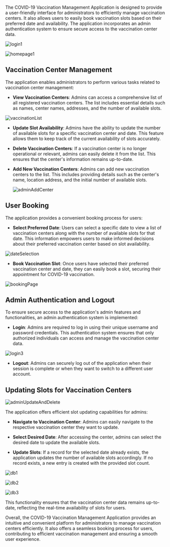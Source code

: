 The COVID-19 Vaccination Management Application is designed to provide a user-friendly interface for administrators to efficiently manage vaccination centers. It also allows users to easily book vaccination slots based on their preferred date and availability. The application incorporates an admin authentication system to ensure secure access to the vaccination center data.


![login1](https://github.com/chetaspahuja/Covid-Vaccination-Booking/assets/75940206/1a135f14-eee9-4b23-9ef9-6f3949cc95a6)


![homepage1](https://github.com/chetaspahuja/Covid-Vaccination-Booking/assets/75940206/036e347e-517f-4967-a0ac-2d52a0b19a2d)


## Vaccination Center Management

The application enables administrators to perform various tasks related to vaccination center management:

- **View Vaccination Centers**: Admins can access a comprehensive list of all registered vaccination centers. The list includes essential details such as names, center names, addresses, and the number of available slots.

  
![vaccinationList](https://github.com/chetaspahuja/Covid-Vaccination-Booking/assets/75940206/c41ccc33-3e2b-4713-a9db-cf285d767cf6)



- **Update Slot Availability**: Admins have the ability to update the number of available slots for a specific vaccination center and date. This feature allows them to keep track of the current availability of slots accurately.

- **Delete Vaccination Centers**: If a vaccination center is no longer operational or relevant, admins can easily delete it from the list. This ensures that the center's information remains up-to-date.

- **Add New Vaccination Centers**: Admins can add new vaccination centers to the list. This includes providing details such as the center's name, location address, and the initial number of available slots.

  ![adminAddCenter](https://github.com/chetaspahuja/Covid-Vaccination-Booking/assets/75940206/7679cd61-1b4e-4f63-8f3d-5b1cd0b13d3d)

## User Booking

The application provides a convenient booking process for users:

- **Select Preferred Date**: Users can select a specific date to view a list of vaccination centers along with the number of available slots for that date. This information empowers users to make informed decisions about their preferred vaccination center based on slot availability.

  
![dateSelection](https://github.com/chetaspahuja/Covid-Vaccination-Booking/assets/75940206/c96f444f-c8b4-484a-bc3a-536fb1dd7a83)


- **Book Vaccination Slot**: Once users have selected their preferred vaccination center and date, they can easily book a slot, securing their appointment for COVID-19 vaccination.


![bookingPage](https://github.com/chetaspahuja/Covid-Vaccination-Booking/assets/75940206/6016ee46-4e06-44a9-be9a-aac19f7df556)



## Admin Authentication and Logout

To ensure secure access to the application's admin features and functionalities, an admin authentication system is implemented:

- **Login**: Admins are required to log in using their unique username and password credentials. This authentication system ensures that only authorized individuals can access and manage the vaccination center data.

  
  
![login3](https://github.com/chetaspahuja/Covid-Vaccination-Booking/assets/75940206/c74b25b2-4098-438d-8b60-f6995f6e5d10)



- **Logout**: Admins can securely log out of the application when their session is complete or when they want to switch to a different user account.

## Updating Slots for Vaccination Centers



![adminUpdateAndDelete](https://github.com/chetaspahuja/Covid-Vaccination-Booking/assets/75940206/6927cf08-18da-4194-9010-85c560362cac)



The application offers efficient slot updating capabilities for admins:

- **Navigate to Vaccination Center**: Admins can easily navigate to the respective vaccination center they want to update.

- **Select Desired Date**: After accessing the center, admins can select the desired date to update the available slots.

- **Update Slots**: If a record for the selected date already exists, the application updates the number of available slots accordingly. If no record exists, a new entry is created with the provided slot count.


![db1](https://github.com/chetaspahuja/Covid-Vaccination-Booking/assets/75940206/139b2f36-ae8b-49f6-b5ef-77be14f33a0b)


![db2](https://github.com/chetaspahuja/Covid-Vaccination-Booking/assets/75940206/2d22c5b7-da71-4af0-ada2-fffe0435aa96)


![db3](https://github.com/chetaspahuja/Covid-Vaccination-Booking/assets/75940206/a595f278-7b52-4bf7-9d12-16a7934bcaa3)


This functionality ensures that the vaccination center data remains up-to-date, reflecting the real-time availability of slots for users.

Overall, the COVID-19 Vaccination Management Application provides an intuitive and convenient platform for administrators to manage vaccination centers efficiently. It also offers a seamless booking process for users, contributing to efficient vaccination management and ensuring a smooth user experience.
